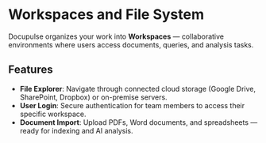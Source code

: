 # Workspaces and File System

Docupulse organizes your work into **Workspaces** — collaborative environments where users access documents, queries, and analysis tasks.

## Features

- **File Explorer**: Navigate through connected cloud storage (Google Drive, SharePoint, Dropbox) or on-premise servers.
- **User Login**: Secure authentication for team members to access their specific workspace.
- **Document Import**: Upload PDFs, Word documents, and spreadsheets — ready for indexing and AI analysis.
